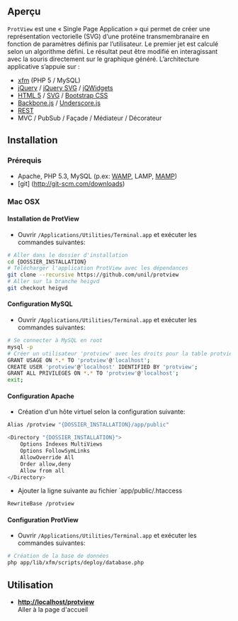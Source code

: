 Aperçu
------------

`ProtView` est une « Single Page Application » qui permet de créer une représentation vectorielle (SVG) d‘une protéine transmembranaire en fonction de paramètres définis par l’utilisateur. Le premier jet est calculé selon un algorithme défini. Le résultat peut être modifié en interagissant avec la souris directement sur le graphique généré.
L’architecture applicative s’appuie sur :
  *	[xfm](https://github.com/damiencorpataux/xfm-php) (PHP 5 / MySQL)
  * [jQuery](http://jquery.com) / [jQuery SVG](http://keith-wood.name/svg.html) / [jQWidgets](http://www.jqwidgets.com)
  * [HTML 5](http://html5.org) / [SVG](http://www.w3.org/Graphics/SVG/) / [Bootstrap CSS](http://twitter.github.com/bootstrap/)
  * [Backbone.js](http://backbonejs.org) / [Underscore.js](http://underscorejs.org)
  * [REST](http://fr.wikipedia.org/wiki/Representational_State_Transfer)
  * MVC / PubSub / Façade / Médiateur / Décorateur


Installation
------------

### Prérequis

  * Apache, PHP 5.3, MySQL (p.ex: [WAMP](http://www.wampserver.com), LAMP, [MAMP](http://www.mamp.info/en/index.html))
  * [git] (http://git-scm.com/downloads)
  
### Mac OSX
#### Installation de ProtView

  * Ouvrir `/Applications/Utilities/Terminal.app` et exécuter les commandes suivantes:

```bash
# Aller dans le dossier d'installation
cd {DOSSIER_INSTALLATION}
# Télécharger l'application ProtView avec les dépendances
git clone --recursive https://github.com/unil/protview
# Aller sur la branche heigvd
git checkout heigvd
```

#### Configuration MySQL

  * Ouvrir `/Applications/Utilities/Terminal.app` et exécuter les commandes suivantes:

```bash
# Se connecter à MySQL en root
mysql -p
# Créer un utilisateur 'protview' avec les droits pour la table protview
GRANT USAGE ON *.* TO 'protview'@'localhost';
CREATE USER 'protview'@'localhost' IDENTIFIED BY 'protview';
GRANT ALL PRIVILEGES ON *.* TO 'protview'@'localhost';
exit; 
```

#### Configuration Apache

  * Création d'un hôte virtuel selon la configuration suivante:

```bash
Alias /protview "{DOSSIER_INSTALLATION}/app/public"

<Directory "{DOSSIER_INSTALLATION}">
    Options Indexes MultiViews
    Options FollowSymLinks
    AllowOverride All
    Order allow,deny
    Allow from all
</Directory>
```
  
  * Ajouter la ligne suivante au fichier `app/public/.htaccess

```bash
RewriteBase /protview
```

#### Configuration ProtView

  * Ouvrir `/Applications/Utilities/Terminal.app` et exécuter les commandes suivantes:

```bash
# Création de la base de données
php app/lib/xfm/scripts/deploy/database.php
```

Utilisation
------------

  * **<http://localhost/protview>**<br/> Aller à la page d'accueil
